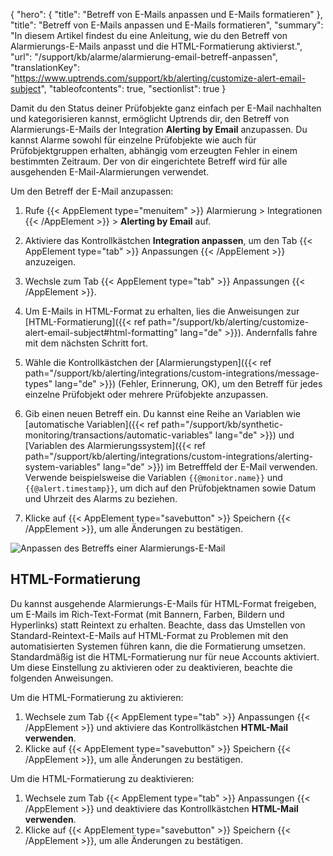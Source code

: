 ﻿{
  "hero": {
    "title": "Betreff von E-Mails anpassen und E-Mails formatieren"
  },
  "title": "Betreff von E-Mails anpassen und E-Mails formatieren",
  "summary": "In diesem Artikel findest du eine Anleitung, wie du den Betreff von Alarmierungs-E-Mails anpasst und die HTML-Formatierung aktivierst.",
  "url": "/support/kb/alarme/alarmierung-email-betreff-anpassen",
  "translationKey": "https://www.uptrends.com/support/kb/alerting/customize-alert-email-subject",
  "tableofcontents": true,
  "sectionlist": true
}

Damit du den Status deiner Prüfobjekte ganz einfach per E-Mail nachhalten und kategorisieren kannst, ermöglicht Uptrends dir, den Betreff von Alarmierungs-E-Mails der Integration **Alerting by Email** anzupassen. Du kannst Alarme sowohl für einzelne Prüfobjekte wie auch für Prüfobjektgruppen erhalten, abhängig vom erzeugten Fehler in einem bestimmten Zeitraum. Der von dir eingerichtete Betreff wird für alle ausgehenden E-Mail-Alarmierungen verwendet.

Um den Betreff der E-Mail anzupassen:

1. Rufe {{< AppElement type="menuitem" >}} Alarmierung > Integrationen {{< /AppElement >}} > **Alerting by Email** auf. 
2. Aktiviere das Kontrollkästchen **Integration anpassen**, um den Tab {{< AppElement type="tab" >}} Anpassungen {{< /AppElement >}} anzuzeigen.
3. Wechsle zum Tab {{< AppElement type="tab" >}} Anpassungen {{< /AppElement >}}.
4. Um E-Mails in HTML-Format zu erhalten, lies die Anweisungen zur [HTML-Formatierung]({{< ref path="/support/kb/alerting/customize-alert-email-subject#html-formatting" lang="de" >}}). Andernfalls fahre mit dem nächsten Schritt fort.
5. Wähle die Kontrollkästchen der [Alarmierungstypen]({{< ref path="/support/kb/alerting/integrations/custom-integrations/message-types" lang="de" >}}) (Fehler, Erinnerung, OK), um den Betreff für jedes einzelne Prüfobjekt oder mehrere Prüfobjekte anzupassen. 
6. Gib einen neuen Betreff ein. Du kannst eine Reihe an Variablen wie [automatische Variablen]({{< ref path="/support/kb/synthetic-monitoring/transactions/automatic-variables" lang="de" >}}) und [Variablen des Alarmierungssystem]({{< ref path="/support/kb/alerting/integrations/custom-integrations/alerting-system-variables" lang="de" >}}) im Betrefffeld der E-Mail verwenden. Verwende beispielsweise die Variablen `{{@monitor.name}}` und `{{@alert.timestamp}}`, um dich auf den Prüfobjektnamen sowie Datum und Uhrzeit des Alarms zu beziehen.

7. Klicke auf {{< AppElement type="savebutton" >}} Speichern {{< /AppElement >}}, um alle Änderungen zu bestätigen.


![Anpassen des Betreffs einer Alarmierungs-E-Mail](/img/content/scr-customizing-email-subjects_020624.min.png)

## HTML-Formatierung

Du kannst ausgehende Alarmierungs-E-Mails für HTML-Format freigeben, um E-Mails im Rich-Text-Format (mit Bannern, Farben, Bildern und Hyperlinks) statt Reintext zu erhalten. Beachte, dass das Umstellen von Standard-Reintext-E-Mails auf HTML-Format zu Problemen mit den automatisierten Systemen führen kann, die die Formatierung umsetzen. Standardmäßig ist die HTML-Formatierung nur für neue Accounts aktiviert. Um diese Einstellung zu aktivieren oder zu deaktivieren, beachte die folgenden Anweisungen.

Um die HTML-Formatierung zu aktivieren:

1. Wechsele zum Tab {{< AppElement type="tab" >}} Anpassungen {{< /AppElement >}} und aktiviere das Kontrollkästchen **HTML-Mail verwenden**.
2. Klicke auf {{< AppElement type="savebutton" >}} Speichern {{< /AppElement >}}, um alle Änderungen zu bestätigen.

Um die HTML-Formatierung zu deaktivieren:

1. Wechsele zum Tab {{< AppElement type="tab" >}} Anpassungen {{< /AppElement >}} und deaktiviere das Kontrollkästchen **HTML-Mail verwenden**.
2. Klicke auf {{< AppElement type="savebutton" >}} Speichern {{< /AppElement >}}, um alle Änderungen zu bestätigen.
